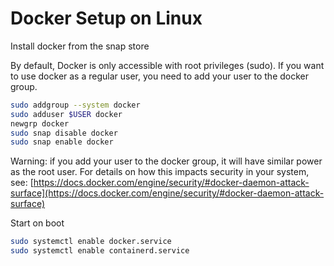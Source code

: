 # Docker Setup on Linux

Install docker from the snap store

By default, Docker is only accessible with root privileges (sudo). If you want to use docker as a regular user, you need to add your user to the docker group.

```bash
sudo addgroup --system docker
sudo adduser $USER docker
newgrp docker
sudo snap disable docker
sudo snap enable docker
```

Warning: if you add your user to the docker group, it will have similar power as the root user. For details on how this impacts security in your system, see: [https://docs.docker.com/engine/security/#docker-daemon-attack-surface](https://docs.docker.com/engine/security/#docker-daemon-attack-surface)

Start on boot

```bash
sudo systemctl enable docker.service
sudo systemctl enable containerd.service
```